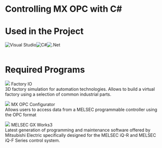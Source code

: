 # Controlling MX OPC with C#

# Used in the Project
![Visual Studio](https://img.shields.io/badge/Visual%20Studio-5C2D91.svg?style=for-the-badge&logo=visual-studio&logoColor=white)![C#](https://img.shields.io/badge/c%23-%23239120.svg?style=for-the-badge&logo=c-sharp&logoColor=white)![.Net](https://img.shields.io/badge/.NET-5C2D91?style=for-the-badge&logo=.net&logoColor=white)  <br>
<br>

# Required Programs
<img src="https://drive.google.com/uc?export=view&id=1vnKKPSc7y49XuTwCEOd8DT1Yd6Qp5KGc"> Factory IO<br>
3D factory simulation for automation technologies. Allows to build a virtual factory using a selection of common industrial parts.

<img src="https://drive.google.com/uc?export=view&id=1Ce426YO1MTslauwWPRQki9CSI-TeghjN"> MX OPC Configurator<br>
Allows users to access data from a MELSEC programmable controller using the OPC format

<img src="https://drive.google.com/uc?export=view&id=1F-Qp7uRD5quDFHZX9vl4SSi0P05CHn4w"> MELSEC GX Works3 <br> 
Latest generation of programming and maintenance software offered by Mitsubishi Electric specifically designed for the MELSEC iQ-R and MELSEC iQ-F Series control system.
